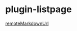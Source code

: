 # plugin-listpage

[remoteMarkdownUrl](https://raw.githubusercontent.com/beautywe/plugin-listpage/master/README.md)